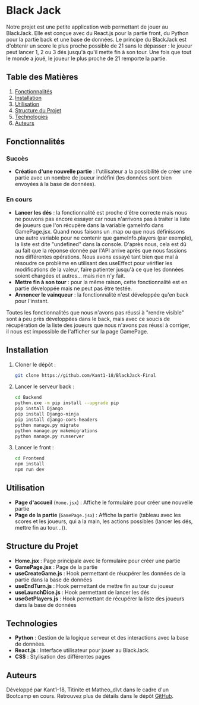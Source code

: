 # Black Jack

Notre projet est une petite application web permettant de jouer au BlackJack. Elle est conçue avec du React.js pour la partie front, du Python pour la partie back et une base de données.
Le principe du BlackJack est d'obtenir un score le plus proche possible de 21 sans le dépasser : le joueur peut lancer 1, 2 ou 3 dés jusqu'à qu'il mette fin à son tour.
Une fois que tout le monde a joué, le joueur le plus proche de 21 remporte la partie.

## Table des Matières
1. [Fonctionnalités](#fonctionnalités)
2. [Installation](#installation)
3. [Utilisation](#utilisation)
4. [Structure du Projet](#structure-du-projet)
5. [Technologies](#technologies)
6. [Auteurs](#auteurs)


## Fonctionnalités
### Succès
- **Création d'une nouvelle partie** : l'utilisateur a la possibilité de créer une partie avec un nombre de joueur indéfini (les données sont bien envoyées à la base de données).

### En cours
- **Lancer les dés** : la fonctionnalité est proche d'être correcte mais nous ne pouvons pas encore essayer car nous n'arrivons pas à traiter la liste de joueurs que l'on récupère dans la variable gameInfo dans GamePage.jsx. Quand nous faisons un .map ou que nous définissons une autre variable pour ne contenir que gameInfo.players (par exemple), la liste est dite "undefined" dans la console. D'après nous, cela est dû au fait que la réponse donnée par l'API arrive après que nous fassions nos différentes opérations. Nous avons essayé tant bien que mal à résoudre ce problème en utilisant des useEffect pour vérifier les modifications de la valeur, faire patienter jusqu'à ce que les données soient chargées et autres... mais rien n'y fait.
- **Mettre fin à son tour** : pour la même raison, cette fonctionnalité est en partie développée mais ne peut pas être testée.
- **Annoncer le vainqueur** : la fonctionnalité n'est développée qu'en back pour l'instant.

Toutes les fonctionnalités que nous n'avons pas réussi à "rendre visible" sont à peu près développées dans le back, mais avec ce soucis de récupération de la liste des joueurs que nous n'avons pas réussi à corriger, il nous est impossible de l'afficher sur la page GamePage.


## Installation

1. Cloner le dépôt :
   ```bash
   git clone https://github.com/Kant1-18/BlackJack-Final
   ```
2. Lancer le serveur back :
   ```bash
   cd Backend
   python.exe -m pip install --upgrade pip
   pip install Django
   pip install Django-ninja
   pip install django-cors-headers
   python manage.py migrate
   python manage.py makemigrations
   python manage.py runserver
   ```
3. Lancer le front :
   ```bash
   cd Frontend
   npm install
   npm run dev
   ```


## Utilisation

- **Page d'accueil** (`Home.jsx`) : Affiche le formulaire pour créer une nouvelle partie
- **Page de la partie** (`GamePage.jsx`) : Affiche la partie (tableau avec les scores et les joueurs, qui a la main, les actions possibles (lancer les dés, mettre fin au tour...)).


## Structure du Projet

- **Home.jsx** : Page principale avec le formulaire pour créer une partie 
- **GamePage.jsx** : Page de la partie 
- **useCreateGame.js** : Hook permettant de réucpérer les données de la partie dans la base de données 
- **useEndTurn.js** : Hook permettant de mettre fin au tour du joueur
- **useLaunchDice.js** : Hook permettant de lancer les dés
- **useGetPlayers.js** : Hook permettant de récupérer la liste des joueurs dans la base de données


## Technologies

- **Python** : Gestion de la logique serveur et des interactions avec la base de données.
- **React.js** : Interface utilisateur pour jouer au BlackJack.
- **CSS** : Stylisation des différentes pages


## Auteurs
Développé par Kant1-18, Titinite et Matheo_dlvt dans le cadre d'un Bootcamp en cours. Retrouvez plus de détails dans le dépôt [GitHub](https://github.com/Kant1-18/BlackJack-Final).
